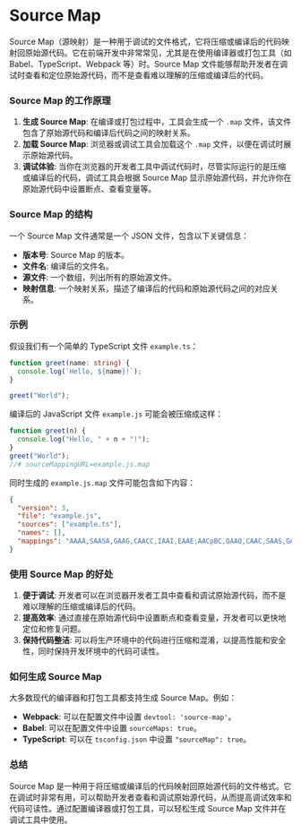 # Source Map

Source Map（源映射）是一种用于调试的文件格式，它将压缩或编译后的代码映射回原始源代码。它在前端开发中非常常见，尤其是在使用编译器或打包工具（如 Babel、TypeScript、Webpack 等）时。Source Map 文件能够帮助开发者在调试时查看和定位原始源代码，而不是查看难以理解的压缩或编译后的代码。

### Source Map 的工作原理

1. **生成 Source Map**: 在编译或打包过程中，工具会生成一个 `.map` 文件，该文件包含了原始源代码和编译后代码之间的映射关系。
2. **加载 Source Map**: 浏览器或调试工具会加载这个 `.map` 文件，以便在调试时展示原始源代码。
3. **调试体验**: 当你在浏览器的开发者工具中调试代码时，尽管实际运行的是压缩或编译后的代码，调试工具会根据 Source Map 显示原始源代码，并允许你在原始源代码中设置断点、查看变量等。

### Source Map 的结构

一个 Source Map 文件通常是一个 JSON 文件，包含以下关键信息：

- **版本号**: Source Map 的版本。
- **文件名**: 编译后的文件名。
- **源文件**: 一个数组，列出所有的原始源文件。
- **映射信息**: 一个映射关系，描述了编译后的代码和原始源代码之间的对应关系。

### 示例

假设我们有一个简单的 TypeScript 文件 `example.ts`：

```typescript
function greet(name: string) {
  console.log(`Hello, ${name}!`);
}

greet("World");
```

编译后的 JavaScript 文件 `example.js` 可能会被压缩成这样：

```javascript
function greet(n) {
  console.log("Hello, " + n + "!");
}
greet("World");
//# sourceMappingURL=example.js.map
```

同时生成的 `example.js.map` 文件可能包含如下内容：

```json
{
  "version": 3,
  "file": "example.js",
  "sources": ["example.ts"],
  "names": [],
  "mappings": "AAAA,SAASA,GAAG,CAACC,IAAI,EAAE;AACpBC,QAAQ,CAAC,SAAS,GAAG,IAAI,CAAC;AAClB,CAAC;AAED,GAAG,CAAC,OAAO,CAAC"
}
```

### 使用 Source Map 的好处

1. **便于调试**: 开发者可以在浏览器开发者工具中查看和调试原始源代码，而不是难以理解的压缩或编译后的代码。
2. **提高效率**: 通过直接在原始源代码中设置断点和查看变量，开发者可以更快地定位和修复问题。
3. **保持代码整洁**: 可以将生产环境中的代码进行压缩和混淆，以提高性能和安全性，同时保持开发环境中的代码可读性。

### 如何生成 Source Map

大多数现代的编译器和打包工具都支持生成 Source Map。例如：

- **Webpack**: 可以在配置文件中设置 `devtool: 'source-map'`。
- **Babel**: 可以在配置文件中设置 `sourceMaps: true`。
- **TypeScript**: 可以在 `tsconfig.json` 中设置 `"sourceMap": true`。

### 总结

Source Map 是一种用于将压缩或编译后的代码映射回原始源代码的文件格式。它在调试时非常有用，可以帮助开发者查看和调试原始源代码，从而提高调试效率和代码可读性。通过配置编译器或打包工具，可以轻松生成 Source Map 文件并在调试工具中使用。
